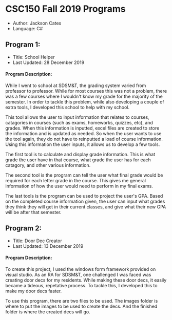 # CSC150 Fall 2019 Programs

- Author: Jackson Cates
- Language: C#

## Program 1:

 - Title: School Helper
 - Last Updated: 28 December 2019
 
#### Program Description:  

While I went to school at SDSM&T, the grading system varied from professor to professor. While for most courses this was not a problem, there was a few courses where I wouldn't know my grade for the majority of the semester. In order to tackle this problem, while also developing a couple of extra tools, I developed this school to help with my school.

This tool allows the user to input information that relates to courses, catagories in courses (such as exams, homeworks, quizzes, etc), and grades. When this information is inputted, excel files are created to store the information and is updated as needed. So when the user wants to use the tool again, they do not have to reinputted a load of course information. Using this information the user inputs, it allows us to develop a few tools.

The first tool is to calculate and display grade information. This is what grade the user have in that course, what grade the user has for each catagory, and other various information.

The second tool is the program can tell the user what final grade would be required for each letter grade in the course. This gives me general information of how the user would need to perform in my final exams.

The last tools is the program can be used to project the user's GPA. Based on the completed course information given, the user can input what grades they think they will get in their current classes, and give what their new GPA will be after that semester.

 
 ## Program 2:

 - Title: Door Dec Creator
 - Last Updated: 13 December 2019
 
#### Program Description: 

To create this project, I used the windows form framework provided on visual studio. As an RA for SDSM&T, one challenged I was faced was creating door decs for my residents. While making these door decs, it easily became a tideous, repetative process. To tackle this, I developed this to make my door decs faster.

To use this program, there are two files to be used. The images folder is where to put the images to be used to create the decs. And the finished folder is where the created decs will go.

